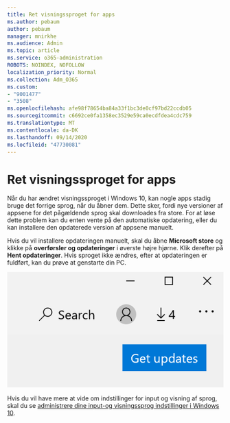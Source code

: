 ```yaml
---
title: Ret visningssproget for apps
ms.author: pebaum
author: pebaum
manager: mnirkhe
ms.audience: Admin
ms.topic: article
ms.service: o365-administration
ROBOTS: NOINDEX, NOFOLLOW
localization_priority: Normal
ms.collection: Adm_O365
ms.custom:
- "9001477"
- "3508"
ms.openlocfilehash: afe98f78654ba84a33f1bc3de0cf97bd22ccdb05
ms.sourcegitcommit: c6692ce0fa1358ec3529e59ca0ecdfdea4cdc759
ms.translationtype: MT
ms.contentlocale: da-DK
ms.lasthandoff: 09/14/2020
ms.locfileid: "47730081"
---
```

# <a name="fix-the-display-language-of-apps"></a>Ret visningssproget for apps

Når du har ændret visningssproget i Windows 10, kan nogle apps stadig bruge det forrige sprog, når du åbner dem. Dette sker, fordi nye versioner af appsene for det pågældende sprog skal downloades fra store. For at løse dette problem kan du enten vente på den automatiske opdatering, eller du kan installere den opdaterede version af appsene manuelt.

Hvis du vil installere opdateringen manuelt, skal du åbne **Microsoft store** og klikke på **overførsler og opdateringer** i øverste højre hjørne. Klik derefter på **Hent opdateringer**. Hvis sproget ikke ændres, efter at opdateringen er fuldført, kan du prøve at genstarte din PC.

![Hent opdateringer.](media/get-updates.png)

Hvis du vil have mere at vide om indstillinger for input og visning af sprog, skal du se [administrere dine input-og visningssprog indstillinger i Windows 10](https://support.microsoft.com/help/4027670/windows-10-add-and-switch-input-and-display-language-preferences).
